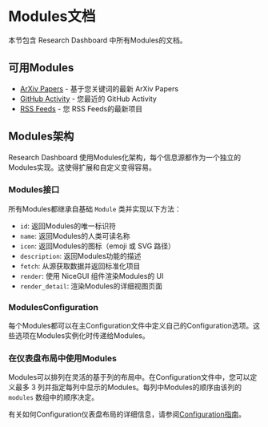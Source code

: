 # Modules文档

本节包含 Research Dashboard 中所有Modules的文档。

## 可用Modules

- [ArXiv Papers](./arxiv.md) - 基于您关键词的最新 ArXiv Papers
- [GitHub Activity](./github.md) - 您最近的 GitHub Activity
- [RSS Feeds](./rss.md) - 您 RSS Feeds的最新项目

## Modules架构

Research Dashboard 使用Modules化架构，每个信息源都作为一个独立的Modules实现。这使得扩展和自定义变得容易。

### Modules接口

所有Modules都继承自基础 `Module` 类并实现以下方法：

- `id`: 返回Modules的唯一标识符
- `name`: 返回Modules的人类可读名称
- `icon`: 返回Modules的图标（emoji 或 SVG 路径）
- `description`: 返回Modules功能的描述
- `fetch`: 从源获取数据并返回标准化项目
- `render`: 使用 NiceGUI 组件渲染Modules的 UI
- `render_detail`: 渲染Modules的详细视图页面

### ModulesConfiguration

每个Modules都可以在主Configuration文件中定义自己的Configuration选项。这些选项在Modules实例化时传递给Modules。

### 在仪表盘布局中使用Modules

Modules可以排列在灵活的基于列的布局中。在Configuration文件中，您可以定义最多 3 列并指定每列中显示的Modules。每列中Modules的顺序由该列的 `modules` 数组中的顺序决定。

有关如何Configuration仪表盘布局的详细信息，请参阅[Configuration指南](../user-guide/configuration.md)。
